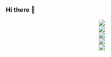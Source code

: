 ### Hi there 👋

<div align=center>
	<img src="https://img.shields.io/badge/Python-3776AB?style=for-the-badge&logo=Python&logoColor=white">    <br>
	<img src="https://img.shields.io/badge/MariaDB-003545?style=for-the-badge&logo=mariadb&logoColor=white">    <br>
	<img src="https://img.shields.io/badge/mysql-4479A1.svg?style=for-the-badge&logo=mysql&logoColor=white">    <br>
	<img src="https://img.shields.io/badge/Microsoft%20SQL%20Server-CC2927?style=for-the-badge&logo=microsoft%20sql%20server&logoColor=white">    <br>
<img src="https://img.shields.io/badge/Oracle-F80000?style=for-the-badge&logo=oracle&logoColor=white">    <br>

</div>




<!--
**RedCake1515/RedCake1515** is a ✨ _special_ ✨ repository because its `README.md` (this file) appears on your GitHub profile.

Here are some ideas to get you started:

- 🔭 I’m currently working on ...
- 🌱 I’m currently learning ...
- 👯 I’m looking to collaborate on ...
- 🤔 I’m looking for help with ...
- 💬 Ask me about ...
- 📫 How to reach me: ...
- 😄 Pronouns: ...
- ⚡ Fun fact: ...
-->

